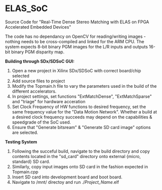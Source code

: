 # ELAS_SoC
Source Code for "Real-Time Dense Stereo Matching with ELAS on FPGA Accelerated Embedded Devices"

The code has no dependancy on OpenCV for reading/writing images - nothing needs to be cross-compiled and linked for the ARM CPU. The system expects 8-bit binary PGM images for the L/R inputs and outputs 16-bit binary PGM disparity map.

**Building through SDx/SDSoC GUI:**
1) Open a new project in Xilinx SDx/SDSoC with correct board/chip selected
2) Add source files to project
3) Modify the Topmain.h file to vary the parameters used in the build of the different accelerators.
4) In project settings, set functions "ExtMatchDense", "ExtMatchSparse" and "triage" for hardware acceration
5) Set Clock Frequency of HW functions to desired frequency, set the same frequency value for the "Data Motion Network". Whether a build at a desired clock frequency succeeds may depend on the capabilities & speedgrade of the SoC used.
6) Ensure that "Generate bitsream" & "Generate SD card image" options are selected.

**Testing System**
1) Following the succeful build, navigate to the build directory and copy contents located in the "sd_card" directory onto external {micro, standard} SD card.
2) Similarly, copy input images onto SD card in the fashion expected in Topmain.cpp
3) Insert SD card into development board and boot board.
4) Navigate to /mnt/ directoy and run ./*Project_Name*.elf
